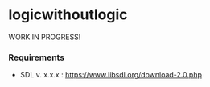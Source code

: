 # logicwithoutlogic
WORK IN PROGRESS!

### Requirements
* SDL v. x.x.x : https://www.libsdl.org/download-2.0.php
